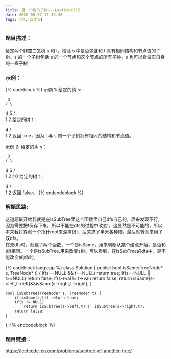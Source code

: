 ```yaml
---
title: 另一个树的子树---LeetCode572
date: 2020-05-07 13:13:38
tags: [树, 双dfs]
---
```

### 题目描述：  
给定两个非空二叉树 s 和 t，检验 s 中是否包含和 t 具有相同结构和节点值的子树。s 的一个子树包括 s 的一个节点和这个节点的所有子孙。s 也可以看做它自身的一棵子树

### 示例：   
{% codeblock %}
示例 1:
给定的树 s:

     3
    / \
   4   5
  / \
 1   2
给定的树 t：

   4 
  / \
 1   2
返回 true，因为 t 与 s 的一个子树拥有相同的结构和节点值。

示例 2:
给定的树 s：

     3
    / \
   4   5
  / \
 1   2
    /
   0
给定的树 t：

   4
  / \
 1   2
返回 false。
{% endcodeblock %}

<!--more-->

### 解题思路:  
这道题最开始我就是在isSubTree里这个函数里自己dfs自己的，后来发现不行，因为需要把t保存下来，所以不能在dfs的过程中改变t，这显然是不可能的，所以本来我打算创一个指针root来深拷贝t，后来搞了半天各种错，最后就转而来用了双dfs。  
在双dfs时，创建了两个函数，一个是isSame，用来判断从某个结点开始，是否和t树相同。一个是isSubTree,用来改变s树。可以看到，在isSubTree的dfs中，是不能改变t的值的。

{% codeblock lang:cpp %}
class Solution {
public:
    bool isSame(TreeNode* s, TreeNode* t)
    {
        if(s==NULL && t==NULL) return true;
        if(s==NULL || t==NULL) return false;
        if(s->val != t->val) return false;
        return isSame(s->left,t->left)&&isSame(s->right,t->right);
    }

    bool isSubtree(TreeNode* s, TreeNode* t) {
        if(isSame(s,t)) return true;
        if(s != NULL)
            return isSubtree(s->left,t) || isSubtree(s->right,t);  
        return false;     
    }
};
{% endcodeblock %}

### 题目链接：  
https://leetcode-cn.com/problems/subtree-of-another-tree/
